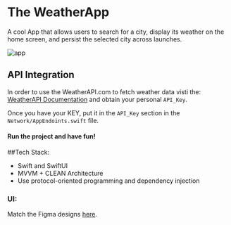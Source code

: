 # The WeatherApp
A cool App that allows users to search for a city, display its weather on the home screen, and persist the selected city across launches.

![app](https://github.com/user-attachments/assets/393ab032-7393-48f2-aa32-c8e333a5c770)


## API Integration
In order to use the WeatherAPI.com to fetch weather data visti the:
[WeatherAPI Documentation](https://www.weatherapi.com/docs/) and obtain your personal `API_Key`.

Once you have your KEY, put it in the `API_Key` section in the `Network/AppEndoints.swift` file.
#### Run the project and have fun!

##Tech Stack:
- Swift and SwiftUI
- MVVM + CLEAN Architecture
- Use protocol-oriented programming and dependency injection

### UI:
Match the Figma designs [here](https://www.figma.com/design/0zySCKWbyeRO805ifaz1lr/Weather-App-Test-Task?node-id=0-1).
